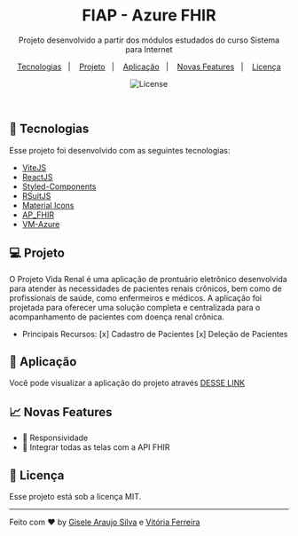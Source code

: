 <h1 align="center">FIAP - Azure FHIR</h1>

<p align="center">
Projeto desenvolvido a partir dos módulos estudados do curso Sistema para Internet
</p>

<p align="center">
  <a href="#-tecnologias">Tecnologias</a>&nbsp;&nbsp;&nbsp;|&nbsp;&nbsp;&nbsp;
  <a href="#-projeto">Projeto</a>&nbsp;&nbsp;&nbsp;|&nbsp;&nbsp;&nbsp;
  <a href="#-layout">Aplicação</a>&nbsp;&nbsp;&nbsp;|&nbsp;&nbsp;&nbsp;
  <a href="#-features">Novas Features</a>&nbsp;&nbsp;&nbsp;|&nbsp;&nbsp;&nbsp;
  <a href="#memo-licença">Licença</a>
</p>

<p align="center">
  <img alt="License" src="https://img.shields.io/static/v1?label=license&message=MIT&color=49AA26&labelColor=000000">
</p>

<br>

<p align="center">
  <!-- GIF -->
</p>

## 🚀 Tecnologias

Esse projeto foi desenvolvido com as seguintes tecnologias:

- [ViteJS](https://vitejs.dev/)
- [ReactJS](https://react.dev/)
- [Styled-Components](https://styled-components.com/)
- [RSuitJS](https://rsuitejs.com/)
- [Material Icons](https://mui.com/)
- [AP_FHIR](https://learn.microsoft.com/en-us/azure/healthcare-apis/azure-api-for-fhir/overview)
- [VM-Azure](https://azure.microsoft.com/pt-br/products/virtual-machines/spot/?&ef_id=_k_Cj0KCQjwhL6pBhDjARIsAGx8D5_TP8-bIOILRtRR1Cv0tnNYp9U49DM3cOgRHpKf9DKRCC_K_1eoxHgaAu4EEALw_wcB_k_&OCID=AIDcmmzmnb0182_SEM__k_Cj0KCQjwhL6pBhDjARIsAGx8D5_TP8-bIOILRtRR1Cv0tnNYp9U49DM3cOgRHpKf9DKRCC_K_1eoxHgaAu4EEALw_wcB_k_&gclid=Cj0KCQjwhL6pBhDjARIsAGx8D5_TP8-bIOILRtRR1Cv0tnNYp9U49DM3cOgRHpKf9DKRCC_K_1eoxHgaAu4EEALw_wcB)

## 💻 Projeto

O Projeto Vida Renal é uma aplicação de prontuário eletrônico desenvolvida para atender às necessidades de pacientes renais crônicos, bem como de profissionais de saúde, como enfermeiros e médicos. A aplicação foi projetada para oferecer uma solução completa e centralizada para o acompanhamento de pacientes com doença renal crônica.

- Principais Recursos:
  [x] Cadastro de Pacientes
  [x] Deleção de Pacientes

## 🔖 Aplicação

Você pode visualizar a aplicação do projeto através [DESSE LINK](https://frontend-vida-renal.vercel.app/patients)

## 📈 Novas Features

- :construction: Responsividade
- :construction: Integrar todas as telas com a API FHIR

## :memo: Licença

Esse projeto está sob a licença MIT.

---

Feito com ♥ by [Gisele Araujo Silva](https://www.linkedin.com/in/gisele-araujo-silva/) e [Vitória Ferreira](https://www.linkedin.com/in/vic-ferreira/)
